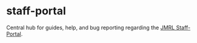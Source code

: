 # staff-portal

Central hub for guides, help, and bug reporting regarding the [JMRL Staff-Portal](http://10.0.8.54/staff-portal/home).
